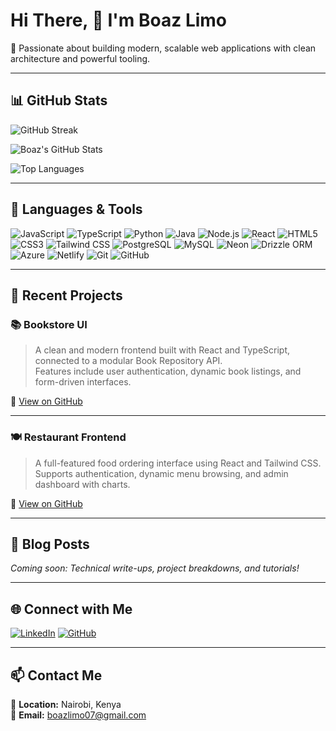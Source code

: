 # Hi There, 👋 I'm Boaz Limo

🚀 Passionate about building modern, scalable web applications with clean architecture and powerful tooling.

---

## 📊 GitHub Stats

![GitHub Streak](https://github-readme-streak-stats.herokuapp.com?user=LimoB&theme=github-dark&hide_border=true)

![Boaz's GitHub Stats](https://github-readme-stats.vercel.app/api?username=LimoB&show_icons=true&theme=transparent&hide_border=true&include_all_commits=true&count_private=true)

![Top Languages](https://github-readme-stats.vercel.app/api/top-langs/?username=LimoB&layout=compact&theme=transparent&hide_border=true)

---

## 🧰 Languages & Tools

![JavaScript](https://img.shields.io/badge/-JavaScript-F7DF1E?style=for-the-badge&logo=javascript&logoColor=black)
![TypeScript](https://img.shields.io/badge/-TypeScript-007ACC?style=for-the-badge&logo=typescript&logoColor=white)
![Python](https://img.shields.io/badge/-Python-3776AB?style=for-the-badge&logo=python&logoColor=white)
![Java](https://img.shields.io/badge/-Java-007396?style=for-the-badge&logo=java&logoColor=white)
![Node.js](https://img.shields.io/badge/-Node.js-339933?style=for-the-badge&logo=node.js&logoColor=white)
![React](https://img.shields.io/badge/-React-61DAFB?style=for-the-badge&logo=react&logoColor=black)
![HTML5](https://img.shields.io/badge/-HTML5-E34F26?style=for-the-badge&logo=html5&logoColor=white)
![CSS3](https://img.shields.io/badge/-CSS3-1572B6?style=for-the-badge&logo=css3&logoColor=white)
![Tailwind CSS](https://img.shields.io/badge/-TailwindCSS-06B6D4?style=for-the-badge&logo=tailwindcss&logoColor=white)
![PostgreSQL](https://img.shields.io/badge/-PostgreSQL-4169E1?style=for-the-badge&logo=postgresql&logoColor=white)
![MySQL](https://img.shields.io/badge/-MySQL-4479A1?style=for-the-badge&logo=mysql&logoColor=white)
![Neon](https://img.shields.io/badge/-Neon-000000?style=for-the-badge&logo=neon&logoColor=white)
![Drizzle ORM](https://img.shields.io/badge/-Drizzle%20ORM-000?style=for-the-badge&logoColor=white)
![Azure](https://img.shields.io/badge/-Azure-0078D4?style=for-the-badge&logo=microsoftazure&logoColor=white)
![Netlify](https://img.shields.io/badge/-Netlify-00C7B7?style=for-the-badge&logo=netlify&logoColor=white)
![Git](https://img.shields.io/badge/-Git-F05032?style=for-the-badge&logo=git&logoColor=white)
![GitHub](https://img.shields.io/badge/-GitHub-181717?style=for-the-badge&logo=github&logoColor=white)

---

## 🚀 Recent Projects

### 📚 Bookstore UI
> A clean and modern frontend built with React and TypeScript, connected to a modular Book Repository API.  
> Features include user authentication, dynamic book listings, and form-driven interfaces.

🔗 [View on GitHub](https://github.com/LimoB/bookstore-ui)

---

### 🍽️ Restaurant Frontend
> A full-featured food ordering interface using React and Tailwind CSS.  
> Supports authentication, dynamic menu browsing, and admin dashboard with charts.

🔗 [View on GitHub](https://github.com/LimoB/restaurant-frontend)

---

## 📰 Blog Posts

*Coming soon: Technical write-ups, project breakdowns, and tutorials!*

---

## 🌐 Connect with Me

[![LinkedIn](https://img.shields.io/badge/-LinkedIn-0077B5?style=for-the-badge&logo=linkedin&logoColor=white)](https://www.linkedin.com/in/boaz-limo-30752b310/)
[![GitHub](https://img.shields.io/badge/-GitHub-181717?style=for-the-badge&logo=github&logoColor=white)](https://github.com/LimoB)

---

## 📫 Contact Me

📍 **Location:** Nairobi, Kenya  
📧 **Email:** boazlimo07@gmail.com
